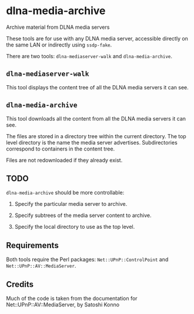 # dlna-media-archive

Archive material from DLNA media servers

These tools are for use with any DLNA media server, accessible directly on
the same LAN or indirectly using `ssdp-fake`.

There are two tools: `dlna-mediaserver-walk` and `dlna-media-archive`.

## `dlna-mediaserver-walk`

This tool displays the content tree of all the DLNA media servers it can see.

## `dlna-media-archive`

This tool downloads all the content from all the DLNA media servers it can see.

The files are stored in a directory tree within the current directory.
The top level directory is the name the media server advertises. Subdirectories
correspond to containers in the content tree.

Files are not redownloaded if they already exist.

## TODO

`dlna-media-archive` should be more controllable:

1. Specify the particular media server to archive.

2. Specify subtrees of the media server content to archive.

3. Specify the local directory to use as the top level.

## Requirements

Both tools require the Perl packages: `Net::UPnP::ControlPoint` and `Net::UPnP::AV::MediaServer`.

## Credits

Much of the code is taken from the documentation for Net::UPnP::AV::MediaServer, by Satoshi Konno
